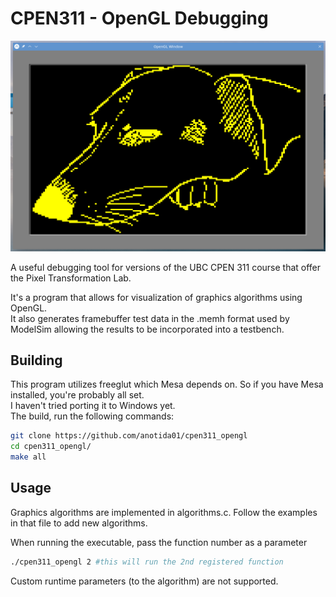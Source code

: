 # CPEN311 - OpenGL Debugging

![opengl](opengl.png)

A useful debugging tool for versions of the UBC CPEN 311 course that offer the Pixel Transformation Lab.

It's a program that allows for visualization of graphics algorithms using OpenGL.  
It also generates framebuffer test data in the .memh format used by ModelSim allowing the results to be incorporated into a testbench.

## Building

This program utilizes freeglut which Mesa depends on. So if you have Mesa installed, you're probably all set.  
I haven't tried porting it to Windows yet.  
The build, run the following commands:
```bash
git clone https://github.com/anotida01/cpen311_opengl
cd cpen311_opengl/
make all
```
## Usage

Graphics algorithms are implemented in algorithms.c. Follow the examples in that file to add new algorithms.

When running the executable, pass the function number as a parameter
```bash
./cpen311_opengl 2 #this will run the 2nd registered function
```

Custom runtime parameters (to the algorithm) are not supported.
